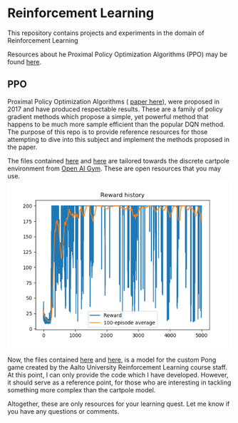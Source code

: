# Reinforcement Learning 

This repository contains projects and experiments in the domain of Reinforcement Learning

Resources about he Proximal Policy Optimization Algorithms (PPO) may be found [here](./PPO). 

## PPO

Proximal Policy Optimization Algorithms ( [paper here](https://arxiv.org/abs/1707.06347)), were proposed in 2017 and have produced respectable results. These are a family of policy gradient methods which propose a simple, yet powerful method that happens to be much more sample efficient than the popular DQN method. The purpose of this repo is to provide reference resources for those attempting to dive into this subject and implement the methods proposed in the paper. 

The files contained [here](./PPO/ac_cartpole_modified.py) and [here](./PPO/AlmaNegritaToolsCartpole.py) are tailored towards the discrete cartpole environment from [Open AI Gym](https://gym.openai.com/envs/CartPole-v0/). These are open resources that you may use.
![Performance of alma negrita model](./PPO/alma_negrita_test.png)

Now, the files contained [here](./PPO/train_pong_ai.py) and [here](./PPO/AlmaNegritaTools.py), is a model for the custom Pong game created by the Aalto University Reinforcement Learning course staff. At this point, I can only provide the code which I have developed. However, it should serve as a reference point, for those who are interesting in tackling something more complex than the cartpole model. 

Altogether, these are only resources for your learning quest. Let me know if you have any questions or comments. 
